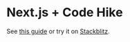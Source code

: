 # Next.js + Code Hike

See [this guide](https://codehike.org/docs/installation/nextjs) or try it on [Stackblitz](https://stackblitz.com/github/code-hike/codehike/tree/main/examples/nextjs?file=pages/index.mdx).
